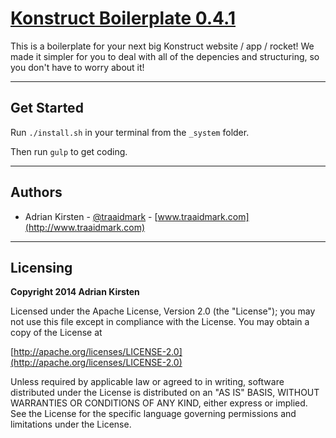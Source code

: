 # [Konstruct Boilerplate 0.4.1](http://traaidmark.github.io/Konstruct/)

This is a boilerplate for your next big Konstruct website / app / rocket! We made it simpler for you to deal with all of the depencies and structuring, so you don't have to worry about it!

<hr />

## Get Started

Run <code>./install.sh</code> in your terminal from the <code>_system</code> folder.

Then run <code>gulp</code> to get coding.

<hr />

## Authors

* Adrian Kirsten - [@traaidmark](https://twitter.com/traaidmark) - [www.traaidmark.com](http://www.traaidmark.com)

<hr />

## Licensing

**Copyright 2014 Adrian Kirsten**

Licensed under the Apache License, Version 2.0 (the "License"); you may not use this file except in compliance with the License. You may obtain a copy of the License at

[http://apache.org/licenses/LICENSE-2.0](http://apache.org/licenses/LICENSE-2.0)

Unless required by applicable law or agreed to in writing, software distributed under the License is distributed on an "AS IS" BASIS, WITHOUT WARRANTIES OR CONDITIONS OF ANY KIND, either express or implied. See the License for the specific language governing permissions and limitations under the License.
